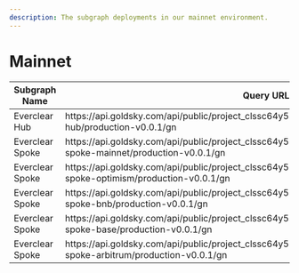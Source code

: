 ```yaml
---
description: The subgraph deployments in our mainnet environment.
---
```


# Mainnet

<table><thead><tr><th>Subgraph Name</th><th width="245">Query URL</th><th>Chain</th></tr></thead><tbody><tr><td>Everclear Hub</td><td>https://api.goldsky.com/api/public/project_clssc64y57n5r010yeoly05up/subgraphs/everclear-hub/production-v0.0.1/gn</td><td>Everclear</td></tr><tr><td>Everclear Spoke</td><td>https://api.goldsky.com/api/public/project_clssc64y57n5r010yeoly05up/subgraphs/everclear-spoke-mainnet/production-v0.0.1/gn</td><td>Ethereum</td></tr><tr><td>Everclear Spoke</td><td>https://api.goldsky.com/api/public/project_clssc64y57n5r010yeoly05up/subgraphs/everclear-spoke-optimism/production-v0.0.1/gn</td><td>Optimism</td></tr><tr><td>Everclear Spoke</td><td>https://api.goldsky.com/api/public/project_clssc64y57n5r010yeoly05up/subgraphs/everclear-spoke-bnb/production-v0.0.1/gn</td><td>BSC</td></tr><tr><td>Everclear Spoke</td><td>https://api.goldsky.com/api/public/project_clssc64y57n5r010yeoly05up/subgraphs/everclear-spoke-base/production-v0.0.1/gn</td><td>Base</td></tr><tr><td>Everclear Spoke</td><td>https://api.goldsky.com/api/public/project_clssc64y57n5r010yeoly05up/subgraphs/everclear-spoke-arbitrum/production-v0.0.1/gn</td><td>Arbitrum</td></tr></tbody></table>

